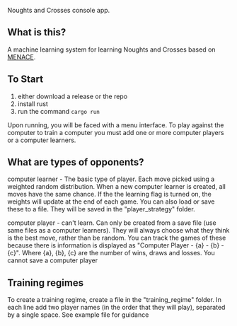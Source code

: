 Noughts and Crosses console app.

## What is this?
A machine learning system for learning Noughts and Crosses based on [MENACE](https://medium.com/@ODSC/how-300-matchboxes-learned-to-play-tic-tac-toe-using-menace-35e0e4c29fc).


## To Start
1. either download a release or the repo
2. install rust
3. run the command ```cargo run```

Upon running, you will be faced with a menu interface. To play against the computer to train a computer you must add one or more computer players or a computer learners.

## What are types of opponents?
computer learner - The basic type of player. Each move picked using a weighted random distribution. When a new computer learner is created, all moves have the same chance. If the the learning flag is turned on, the weights will update at the end of each game. You can also load or save these to a file. They will be saved in the "player_strategy" folder. 

computer player - can't learn. Can only be created from a save file (use same files as a computer learners). They will always choose what they think is the best move, rather than be random. You can track the games of these because there is information is displayed as "Computer Player - {a} - {b} - {c}". Where {a}, {b}, {c} are the number of wins, draws and losses. You cannot save a computer player

## Training regimes
To create a training regime, create a file in the "training_regime" folder. In each line add two player names (in the order that they will play), separated by a single space. See example file for guidance